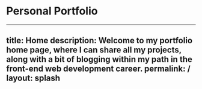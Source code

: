 ﻿# Personal Portfolio 
---
title: Home
description: Welcome to my portfolio home page, where I can share all my projects, along with a bit of blogging within my path in the front-end web development career.
permalink: /
layout: splash
---
